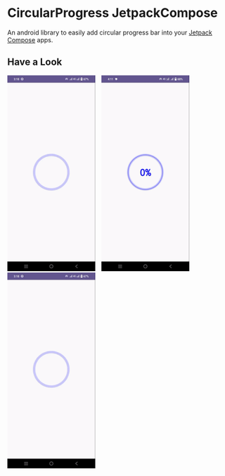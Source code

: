 # CircularProgress JetpackCompose

An android library to easily add circular progress bar into your [Jetpack Compose](https://developer.android.com/jetpack/compose) apps.

## Have a Look
<img src="screenshot/simple_circular.gif" width="200" >&emsp;<img src="screenshot/determinate.gif" width="200" >&emsp;<img src="screenshot/simple_circular.gif" width="200" >